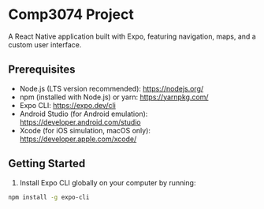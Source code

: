 # Comp3074 Project

A React Native application built with Expo, featuring navigation, maps, and a custom user interface.

## Prerequisites

- Node.js (LTS version recommended): https://nodejs.org/
- npm (installed with Node.js) or yarn: https://yarnpkg.com/
- Expo CLI: https://expo.dev/cli
- Android Studio (for Android emulation): https://developer.android.com/studio
- Xcode (for iOS simulation, macOS only): https://developer.apple.com/xcode/

## Getting Started

1. Install Expo CLI globally on your computer by running:

```bash
npm install -g expo-cli
